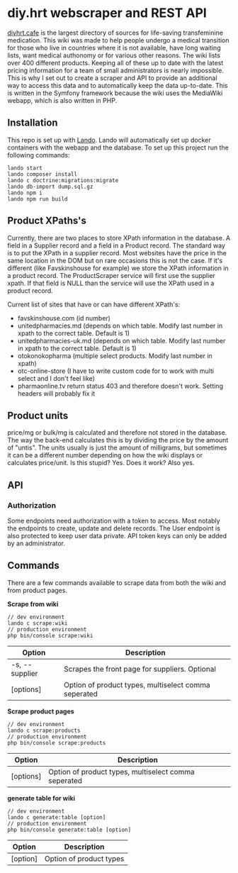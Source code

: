 # diy.hrt webscraper and REST API

[diyhrt.cafe](https://diyhrt.cafe/index.php/Main_Page) is the largest directory of sources for life-saving transfeminine
medication. This wiki was made to help people undergo a medical transition for those who live in countries where it is
not available, have long waiting lists, want medical authonomy or for various other reasons. The wiki lists over 400
different products. Keeping all of these up to date with the latest pricing information for a team of small
administrators is nearly impossible. This is why I set out to create a scraper and API to provide an additional way to
access this data and to automatically keep the data up-to-date. This is written in the Symfony framework because the
wiki uses the MediaWiki webapp, which is also written in PHP.

## Installation

This repo is set up with [Lando](https://lando.dev/). Lando will automatically set up docker containers with the webapp
and the database. To set up this project run the following commands:

```
lando start
lando composer install
lando c doctrine:migrations:migrate
lando db-import dump.sql.gz
lando npm i
lando npm run build
```

## Product XPaths's

Currently, there are two places to store XPath information in the database. A field in a Supplier record and a field in
a Product record. The standard way is to put the XPath in a supplier record. Most websites have the price in the same
location in the DOM but on rare occasions this is not the case. If it's different (like Favskinshouse for example) we
store the XPath information in a product record. The ProductScraper service will first use the supplier xpath. If that
field is NULL than the service will use the XPath used in a product record.

Current list of sites that have or can have different XPath's:

* favskinshouse.com (id number)
* unitedpharmacies.md (depends on which table. Modify last number in xpath to the correct table. Default is 1)
* unitedpharmacies-uk.md (depends on which table. Modify last number in xpath to the correct table. Default is 1)
* otokonokopharma (multiple select products. Modify last number in xpath)
* otc-online-store (I have to write custom code for to work with multi select and I don't feel like)
* pharmaonline.tv return status 403 and therefore doesn't work. Setting headers will probably fix it

## Product units

price/mg or bulk/mg is calculated and therefore not stored in the database. The way the back-end calculates this is by
dividing the price by the amount of "untis". The units usually is just the amount of milligrams, but sometimes it can be
a different number depending on how the wiki displays or calculates price/unit. Is this stupid? Yes. Does it work? Also
yes.

## API

### Authorization

Some endpoints need authorization with a token to access. Most notably the endpoints to create, update and delete
records. The User endpoint is also protected to keep user data private. API token keys can only be added by an
administrator.

## Commands

There are a few commands available to scrape data from both the wiki and from product pages.

**Scrape from wiki**

```
// dev environment
lando c scrape:wiki
// production environment
php bin/console scrape:wiki
```

| Option         | Description                                          |
|----------------|------------------------------------------------------|
| -s, --supplier | Scrapes the front page for suppliers. Optional       |
| [options]      | Option of product types, multiselect comma seperated |

**Scrape product pages**

```
// dev environment
lando c scrape:products
// production environment
php bin/console scrape:products
```

| Option    | Description                                          |
|-----------|------------------------------------------------------|
| [options] | Option of product types, multiselect comma seperated |

**generate table for wiki**

```
// dev environment
lando c generate:table [option]
// production environment
php bin/console generate:table [option]
```

| Option   | Description             |
|----------|-------------------------|
| [option] | Option of product types |